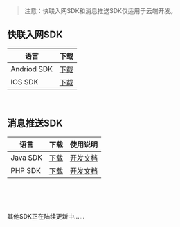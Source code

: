 > 注意：快联入网SDK和消息推送SDK仅适用于云端开发。



## 快联入网SDK

| 语言          | 下载                                       |
| ----------- | ---------------------------------------- |
| Andriod SDK | [下载](http://cdn.cnbj2.fds.api.mi-img.com/cdn/aiot/sdk/aiot_sdk_fastlink.zip) |
| IOS SDK     | [下载](http://cdn.cnbj2.fds.api.mi-img.com/cdn/aiot/sdk/aiot_sdk_fastlink.zip) |

&nbsp;

## 消息推送SDK

| 语言     | 下载                                                         | 使用说明                                                  |
| -------- | ------------------------------------------------------------ | --------------------------------------------------------- |
| Java SDK | [下载](http://cdn.cnbj2.fds.api.mi-img.com/cdn/aiot/sdk/aiot_sdk_message_java_v0.3.zip) | [开发文档](http://docs.opencloud.aqara.com/sdk/java-sdk/) |
| PHP SDK  | [下载](http://cdn.cnbj2.fds.api.mi-img.com/cdn/aiot/sdk/aiot_sdk_message_php.zip) | [开发文档](http://docs.opencloud.aqara.com/sdk/php-sdk/)  |

&nbsp;

&nbsp;

其他SDK正在陆续更新中……